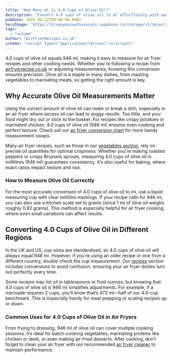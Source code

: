 ```yaml
---
title: "How Many ml Is 4.0 Cups of Olive Oil?"
description: "Convert 4.0 cups of olive oil to ml effortlessly with our simple guide—perfect for air fryer recipes and precise cooking measurements."
pubDate: 2025-08-12T00:00:00.000Z
heroImage: "https://klueoymssxwfnxsvcyhv.supabase.co/storage/v1/object/public/md/how-many-ml-is-4-cups-of-olive-oil-a218b1c8.webp"
tags:
  - "volume"
author: "AirFryerRecipes.co.uk"
schema: "<script type=\"application/ld+json\"></script>"
---
```


<p>4.0 cups of olive oil equals 946 ml, making it easy to measure for air fryer recipes and other cooking needs. Whether you're following a recipe from <a href=https://www.airfryerrecipe.co.uk/>airfryerrecipe.co.uk</a> or adjusting measurements, knowing this conversion ensures precision. Olive oil is a staple in many dishes, from roasting vegetables to marinating meats, so getting the right amount is key.</p>  

<h2>Why Accurate Olive Oil Measurements Matter</h2>  
<p>Using the correct amount of olive oil can make or break a dish, especially in an air fryer where excess oil can lead to soggy results. Too little, and your food might dry out or stick to the basket. For recipes like crispy potatoes or marinated chicken, 4.0 cups of olive oil (946 ml) ensures even cooking and perfect texture. Check out our <a href=https://www.airfryerrecipe.co.uk/air-fryer-conversion-chart>air fryer conversion chart</a> for more handy measurement swaps.</p>  

<p>Many air fryer recipes, such as those in our <a href=https://www.airfryerrecipe.co.uk/recipe-category/vegetables>vegetables section</a>, rely on precise oil quantities for optimal crispiness. Whether you're making roasted peppers or crispy Brussels sprouts, measuring 4.0 cups of olive oil in millilitres (946 ml) guarantees consistency. It’s also useful for baking, where exact ratios impact texture and rise.</p>  

<h3>How to Measure Olive Oil Correctly</h3>  
<p>For the most accurate conversion of 4.0 cups of olive oil to ml, use a liquid measuring cup with clear millilitre markings. If your recipe calls for 946 ml, you can also use a kitchen scale set to grams (since 1 ml of olive oil weighs roughly 0.92 grams). This method is especially helpful for air fryer cooking, where even small variations can affect results.</p>  

<h2>Converting 4.0 Cups of Olive Oil in Different Regions</h2>  
<p>In the UK and US, cup sizes are standardised, so 4.0 cups of olive oil will always equal 946 ml. However, if you're using an older recipe or one from a different country, double-check the cup measurement. Our <a href=https://www.airfryerrecipe.co.uk/recipes>recipes</a> section includes conversions to avoid confusion, ensuring your air fryer dishes turn out perfectly every time.</p>  

<p>Some recipes may list oil in tablespoons or fluid ounces, but knowing that 4.0 cups of olive oil is 946 ml simplifies adjustments. For example, if a marinade requires 2 cups, you’ll know that’s 473 ml—half of our 4.0-cup benchmark. This is especially handy for meal prepping or scaling recipes up or down.</p>  

<h3>Common Uses for 4.0 Cups of Olive Oil in Air Fryers</h3>  
<p>From frying to dressing, 946 ml of olive oil can cover multiple cooking sessions. It’s ideal for batch-cooking vegetables, marinating proteins like chicken or lamb, or even making air-fried desserts. After cooking, don’t forget to clean your air fryer with our recommended <a href=https://www.airfryerrecipe.co.uk/air-fryer-cleaner>air fryer cleaner</a> to maintain performance.</p>